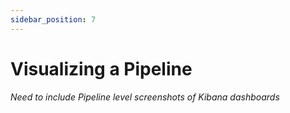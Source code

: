 ```yaml
---
sidebar_position: 7
---
```


# Visualizing a Pipeline

_Need to include Pipeline level screenshots of Kibana dashboards_
